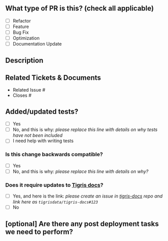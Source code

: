 ## What type of PR is this? (check all applicable)

- [ ] Refactor
- [ ] Feature
- [ ] Bug Fix
- [ ] Optimization
- [ ] Documentation Update

## Description

## Related Tickets & Documents

<!--
For pull requests that relate or close an issue, please include them
below.  We like to follow [Github's guidance on linking issues to pull requests](https://docs.github.com/en/issues/tracking-your-work-with-issues/linking-a-pull-request-to-an-issue).

For example having the text: "closes #1234" would connect the current pull
request to issue 1234.  And when we merge the pull request, Github will
automatically close the issue.
-->

- Related Issue #
- Closes #

## Added/updated tests?

- [ ] Yes
- [ ] No, and this is why: _please replace this line with details on why tests
  have not been included_
- [ ] I need help with writing tests

### Is this change backwards compatible?
- [ ] Yes
- [ ] No, and this is why: _please replace this line with details on why?_

### Does it require updates to [Tigris docs](https://docs.tigrisdata.com/)?
- [ ] Yes, and here is the link: _please create an issue in [tigris-docs](https://github.com/tigrisdata/tigris-docs/issues) repo
and link here as `tigrisdata/tigris-docs#123`_
- [ ] No

## [optional] Are there any post deployment tasks we need to perform?
